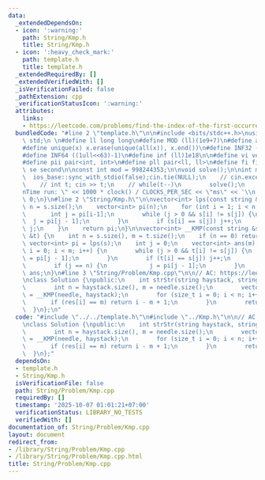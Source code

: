 ```yaml
---
data:
  _extendedDependsOn:
  - icon: ':warning:'
    path: String/Kmp.h
    title: String/Kmp.h
  - icon: ':heavy_check_mark:'
    path: template.h
    title: template.h
  _extendedRequiredBy: []
  _extendedVerifiedWith: []
  _isVerificationFailed: false
  _pathExtension: cpp
  _verificationStatusIcon: ':warning:'
  attributes:
    links:
    - https://leetcode.com/problems/find-the-index-of-the-first-occurrence-in-a-string/description/
  bundledCode: "#line 2 \"template.h\"\n\n#include <bits/stdc++.h>\nusing namespace\
    \ std;\n \n#define ll long long\n#define MOD (ll)(1e9+7)\n#define all(x) (x).begin(),(x).end()\n\
    #define unique(x) x.erase(unique(all(x)), x.end())\n#define INF32 ((1ull<<31)-1)\n\
    #define INF64 ((1ull<<63)-1)\n#define inf (ll)1e18\n\n#define vi vector<int>\n\
    #define pii pair<int, int>\n#define pll pair<ll, ll>\n#define fi first\n#define\
    \ se second\n\nconst int mod = 998244353;\n\nvoid solve();\n\nint main(){\n  \
    \  ios_base::sync_with_stdio(false);cin.tie(NULL);\n    // cin.exceptions(cin.failbit);\n\
    \    // int t; cin >> t;\n    // while(t--)\n        solve();\n    cerr << \"\\\
    nTime run: \" << 1000 * clock() / CLOCKS_PER_SEC << \"ms\" << '\\n';\n    return\
    \ 0;\n}\n#line 2 \"String/Kmp.h\"\n\nvector<int> lps(const string &s) {\n    int\
    \ n = s.size();\n    vector<int> pi(n);\n    for (int i = 1; i < n; i++) {\n \
    \       int j = pi[i-1];\n        while (j > 0 && s[i] != s[j]) {\n          \
    \  j = pi[j - 1];\n        }\n        if (s[i] == s[j]) j++;\n        pi[i] =\
    \ j;\n    }\n    return pi;\n}\n\nvector<int> __KMP(const string &s, const string\
    \ &t) {\n    int n = s.size(), m = t.size();\n    if (n == 0) return {};\n   \
    \ vector<int> pi = lps(s);\n    int j = 0;\n    vector<int> ans(m);\n    for (int\
    \ i = 0; i < m; i++) {\n        while (j > 0 && t[i] != s[j]) {\n            j\
    \ = pi[j - 1];\n        }\n        if (t[i] == s[j]) j++;\n        ans[i] = j;\n\
    \        if (j == n) {\n            j = pi[j - 1];\n        }\n    }\n    return\
    \ ans;\n}\n#line 3 \"String/Problem/Kmp.cpp\"\n\n// AC: https://leetcode.com/problems/find-the-index-of-the-first-occurrence-in-a-string/description/\n\
    \nclass Solution {\npublic:\n    int strStr(string haystack, string needle) {\n\
    \        int n = haystack.size(), m = needle.size();\n        vector<int> res\
    \ = __KMP(needle, haystack);\n        for (size_t i = 0; i < n; i++) {\n     \
    \       if (res[i] == m) return i - m + 1;\n        }\n        return -1;\n  \
    \  }\n};\n"
  code: "#include \"../../template.h\"\n#include \"../Kmp.h\"\n\n// AC: https://leetcode.com/problems/find-the-index-of-the-first-occurrence-in-a-string/description/\n\
    \nclass Solution {\npublic:\n    int strStr(string haystack, string needle) {\n\
    \        int n = haystack.size(), m = needle.size();\n        vector<int> res\
    \ = __KMP(needle, haystack);\n        for (size_t i = 0; i < n; i++) {\n     \
    \       if (res[i] == m) return i - m + 1;\n        }\n        return -1;\n  \
    \  }\n};"
  dependsOn:
  - template.h
  - String/Kmp.h
  isVerificationFile: false
  path: String/Problem/Kmp.cpp
  requiredBy: []
  timestamp: '2025-10-07 01:01:21+07:00'
  verificationStatus: LIBRARY_NO_TESTS
  verifiedWith: []
documentation_of: String/Problem/Kmp.cpp
layout: document
redirect_from:
- /library/String/Problem/Kmp.cpp
- /library/String/Problem/Kmp.cpp.html
title: String/Problem/Kmp.cpp
---
```

